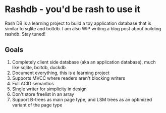 # Rashdb - you'd be rash to use it

Rash DB is a learning project to build a toy application database that is similar to sqlite and boltdb.
I am also WIP writing a blog post about building rashdb. Stay tuned!

## Goals

1. Completely client side database (aka an application database), much like sqlite, boltdb, duckdb
1. Document everything, this is a learning project
1. Supports MVCC where readers aren't blocking writers
1. Full ACID semantics
1. Single writer for simplicity in design
1. Don't store freelist in an array
1. Support B-trees as main page type, and LSM trees as an optimized variant of the page type
